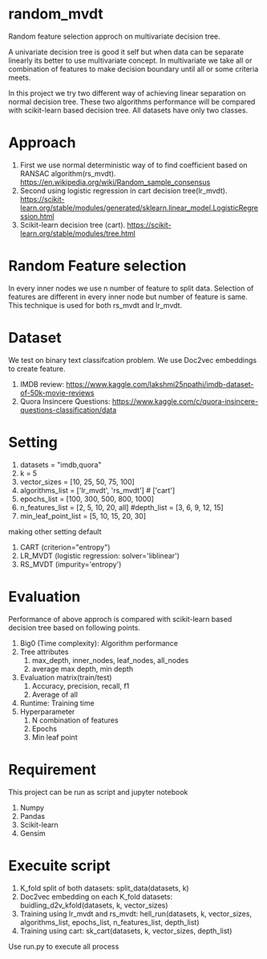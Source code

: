 # random_mvdt
Random feature selection approch on multivariate decision tree.

A univariate decision tree is good it self but when data can be separate linearly its better to use multivariate concept. In multivariate we take all or combination of features to make decision boundary until all or some criteria meets. 

In this project we try two different way of achieving linear separation on normal decision tree. These two algorithms performance will be compared with scikit-learn based decision tree. All datasets have only two classes.    

# Approach
1. First we use normal deterministic way of to find coefficient based on RANSAC algorithm(rs_mvdt). https://en.wikipedia.org/wiki/Random_sample_consensus
2. Second using logistic regression in cart decision tree(lr_mvdt). https://scikit-learn.org/stable/modules/generated/sklearn.linear_model.LogisticRegression.html
3. Scikit-learn decision tree (cart). https://scikit-learn.org/stable/modules/tree.html

# Random Feature selection
In every inner nodes we use n number of feature to split data. Selection of features are different in every inner node but number of feature is same. This technique is used for both rs_mvdt and lr_mvdt.

# Dataset
We test on binary text classifcation problem. We use Doc2vec embeddings to create feature.
1. IMDB review: https://www.kaggle.com/lakshmi25npathi/imdb-dataset-of-50k-movie-reviews
2. Quora Insincere Questions: https://www.kaggle.com/c/quora-insincere-questions-classification/data

# Setting
1. datasets = "imdb,quora"
2. k = 5
3. vector_sizes = [10, 25, 50, 75, 100]
4. algorithms_list = ['lr_mvdt', 'rs_mvdt'] # ['cart']
5. epochs_list = [100, 300, 500, 800, 1000]
6. n_features_list = [2, 5, 10, 20, all]
#depth_list = [3, 6, 9, 12, 15]
7. min_leaf_point_list = [5, 10, 15, 20, 30]

making other setting default
1. CART (criterion="entropy")
2. LR_MVDT (logistic regression: solver='liblinear')
3. RS_MVDT (impurity='entropy')

# Evaluation
Performance of above approch is compared with scikit-learn based decision tree based on following points.
1. Big0 (Time complexity): Algorithm performance
2. Tree attributes
	1. max_depth, inner_nodes, leaf_nodes, all_nodes
	2. average max depth, min depth
3. Evaluation matrix(train/test)
 	1. Accuracy, precision, recall, f1
 	2. Average of all
4. Runtime: Training time
5. Hyperparameter
	1. N combination of features
	2. Epochs
	3. Min leaf point

# Requirement
This project can be run as script and jupyter notebook
1. Numpy
2. Pandas
3. Scikit-learn
4. Gensim

# Execuite script
1. K_fold split of both datasets: split_data(datasets, k)
2. Doc2vec embedding on each K_fold datasets: buidling_d2v_kfold(datasets, k, vector_sizes)
3. Training using lr_mvdt and rs_mvdt: hell_run(datasets, k, vector_sizes, algorithms_list, epochs_list, n_features_list, depth_list)
4. Training using cart: sk_cart(datasets, k, vector_sizes, depth_list)

Use run.py to execute all process
